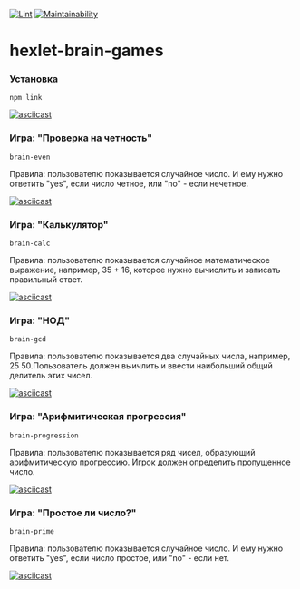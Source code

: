 [![Lint](https://github.com/iashchuk/hexlet-brain-games/workflows/Lint/badge.svg)](https://github.com/iashchuk/hexlet-brain-games/actions)
[![Maintainability](https://api.codeclimate.com/v1/badges/44985e8d28d485b7186a/maintainability)](https://codeclimate.com/github/iashchuk/hexlet-brain-games/maintainability)

# hexlet-brain-games

### Установка

`npm link`

[![asciicast](https://asciinema.org/a/hAPGFQPC4YPgynUvml8vv4Dvr.svg)](https://asciinema.org/a/hAPGFQPC4YPgynUvml8vv4Dvr)

### Игра: "Проверка на четность"

`brain-even`

Правила: пользователю показывается случайное число. И ему нужно ответить "yes", если число четное, или "no" - если нечетное.

[![asciicast](https://asciinema.org/a/yx5qpAP4P6dYcrKSsGI1zyKAE.svg)](https://asciinema.org/a/yx5qpAP4P6dYcrKSsGI1zyKAE)

### Игра: "Калькулятор"

`brain-calc`

Правила: пользователю показывается случайное математическое выражение, например, 35 + 16, которое нужно вычислить и записать правильный ответ.

[![asciicast](https://asciinema.org/a/nNvGZGuxoASph93hTzgqEtBwe.svg)](https://asciinema.org/a/nNvGZGuxoASph93hTzgqEtBwe)

### Игра: "НОД"

`brain-gcd`

Правила: пользователю показывается два случайных числа, например, 25 50.Пользователь должен выичлить и ввести наибольший общий делитель этих чисел.

[![asciicast](https://asciinema.org/a/6RkYWTJSWLvTxeffEc5wgeQ0U.svg)](https://asciinema.org/a/6RkYWTJSWLvTxeffEc5wgeQ0U)

### Игра: "Арифмитическая прогрессия"

`brain-progression`

Правила: пользователю показывается ряд чисел, образующий арифмитическую прогрессию. Игрок должен определить пропущенное число.

[![asciicast](https://asciinema.org/a/KotDHDr4hOPh7I889FmP4CViZ.svg)](https://asciinema.org/a/KotDHDr4hOPh7I889FmP4CViZ)

### Игра: "Простое ли число?"

`brain-prime`

Правила: пользователю показывается случайное число. И ему нужно ответить "yes", если число простое, или "no" - если нет.

[![asciicast](https://asciinema.org/a/m6QklyEEEPk3M0YJPpXglK2RX.svg)](https://asciinema.org/a/m6QklyEEEPk3M0YJPpXglK2RX)